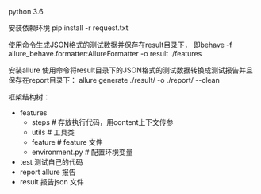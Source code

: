 python 3.6

安装依赖环境
pip install -r request.txt

使用命令生成JSON格式的测试数据并保存在result目录下，
即behave -f allure_behave.formatter:AllureFormatter -o result ./features

安装allure 
使用命令将result目录下的JSON格式的测试数据转换成测试报告并且保存在report目录下：
allure generate ./result/ -o ./report/ --clean


框架结构树：
- features
    - steps  # 存放执行代码，用content上下文传参
    - utils  # 工具类
    - feature # feature 文件
    - environment.py  # 配置环境变量
- test 测试自己的代码
- report allure 报告
- result 报告json 文件
    